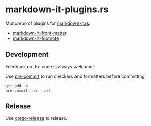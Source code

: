 # markdown-it-plugins.rs

Monorepo of plugins for [markdown-it.rs](https://crates.io/crates/markdown-it):

- [markdown-it-front-matter](crates/front_matter/README.md)
- [markdown-it-footnote](crates/footnote/README.md)

## Development

Feedback on the code is always welcome!

Use [pre-commit](https://pre-commit.com/) to run checkers and formatters before committing:

```bash
git add -A
pre-commit run --all
```

## Release

Use [cargo-release](https://github.com/crate-ci/cargo-release) to release.
